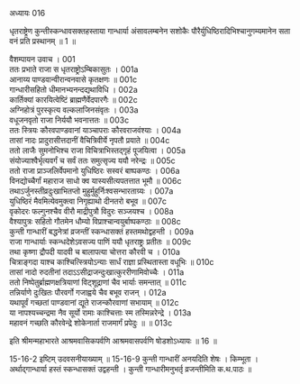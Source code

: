 अध्यायः 016

धृतराष्ट्रेण कुन्तीस्कन्धावसक्तहस्ताया गान्धार्या अंसावलम्बनेन सशोकैः पौरैर्युधिष्ठिरादिभिश्चानुगम्यमानेन सता वनं प्रति प्रस्थानम् ॥ 1 ॥

वैशम्पायन उवाच ।	001  
ततः प्रभाते राजा स धृतराष्ट्रोऽम्बिकासुतः ।	001a  
आनाय्य पाण्डवान्वीरान्वनवासे कृतक्षणः ॥	001c  
गान्धारीसहितो धीमानभ्यनन्दद्यथाविधि ।	002a  
कार्तिक्यां कारयित्वेष्टिं ब्राह्मणैर्वेदपारगैः ॥	002c  
अग्निहोत्रं पुरस्कृत्य वल्कलाजिनसंवृतः ।	003a  
वधूजनवृतो राजा निर्ययौ भवनात्ततः ॥	003c  
ततः स्त्रियः कौरवपाण्डवानां याञ्चापराः कौरवराजवंश्याः ।	004a  
तासां नादः प्रादुरासीत्तदानीं वैचित्रिवीर्ये नृपतौ प्रयाते ॥	004c  
ततो लाजैः सुमनोभिश्च राजा विचित्राभिस्तद्गृहं पूजयित्वा ।	005a  
संयोज्याश्वैर्भृत्यवर्गं च सर्वं ततः समुत्सृज्य ययौ नरेन्द्रः ॥	005c  
ततो राजा प्राञ्जलिर्वेपमानो युधिष्ठिरः सस्वरं बाष्पकण्ठः ।	006a  
विनद्योच्चैर्गां महाराज साधो क्व यास्यसीत्यपतत्तात भूमौ ॥	006c  
तथाऽर्जुनस्तीव्रदुःखाभितप्तो मुहुर्मुहुर्निःश्वसन्भारताग्र्यः ।	007a  
युधिष्ठिरं मैवमित्येवमुक्त्वा निगृह्याथो दीनतरो बभूव ॥	007c  
वृकोदरः फल्गुनश्चैव वीरौ माद्रीपुत्रौ विदुरः सञ्जयश्च ।	008a  
वैश्यापुत्रः सहितो गौतमेन धौम्यो विप्राश्चान्वयुर्बाष्पकण्ठाः ॥	008c  
कुन्ती गान्धारीं बद्धनेत्रां व्रजन्तीं स्कन्धासक्तं हस्तमथोद्वहन्ती ।	009a  
राजा गान्धार्याः स्कन्धदेशेऽवसज्य पाणिं ययौ धृतराष्ट्रः प्रतीतः ॥	009c  
तथा कृष्णा द्रौपदी यादवी च बालापत्या चोत्तरा कौरवी च ।	010a  
चित्राङ्गदा याश्च काश्चित्स्त्रियोऽन्याः सार्धं राज्ञा प्रस्थितास्ता वधूभिः ॥	010c  
तासां नादो रुदतीनां तदाऽऽसीद्राजन्दुःखात्कुररीणामिवोच्चैः ।	011a  
ततो निष्पेतुर्ब्राह्मणक्षत्रियाणां विट्शूद्राणां चैव भार्याः समन्तात् ॥	011c  
तन्निर्याणे दुःखितः पौरवर्गो गजाह्वये चैव बभूव राजन् ।	012a  
यथापूर्वं गच्छतां पाण्डवानां द्यूते राजन्कौरवाणां सभायाम् ॥	012c  
या नापश्यच्चन्द्रमा नैव सूर्यो रामाः काश्चित्ताः स्म तस्मिन्नरेन्द्रे ।	013a  
महावनं गच्छति कौरवेन्द्रे शोकेनार्ता राजमार्गं प्रपेदुः ॥ ॥	013c   

इति श्रीमन्महाभारते आश्रमवासिकपर्वणि आश्रमवासपर्वणि षोडशोऽध्यायः ॥ 16 ॥

15-16-2 इष्टिम् उदवसनीयाख्याम् ॥ 15-16-9 कुन्ती गान्धारीं अनयदिति शेषः । किम्भूता । अर्थाद्गान्धार्या हस्तं स्कन्धासक्तं उद्वहन्ती । कुन्ती गान्धारीमनुभर्तृ व्रजन्तीमिति क.थ.पाठः ॥
